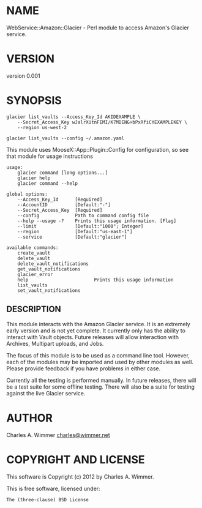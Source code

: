 # NAME

WebService::Amazon::Glacier - Perl module to access Amazon's Glacier service.

# VERSION

version 0.001

# SYNOPSIS

    glacier list_vaults --Access_Key_Id AKIDEXAMPLE \
        --Secret_Access_Key wJalrXUtnFEMI/K7MDENG+bPxRfiCYEXAMPLEKEY \
        --region us-west-2

    glacier list_vaults --config ~/.amazon.yaml

This module uses MooseX::App::Plugin::Config for configuration, so see
that module for usage instructions

    usage:
        glacier command [long options...]
        glacier help
        glacier command --help

    global options:
        --Access_Key_Id      [Required]
        --AccountID          [Default:"-"]
        --Secret_Access_Key  [Required]
        --config             Path to command config file
        --help --usage -?    Prints this usage information. [Flag]
        --limit              [Default:"1000"; Integer]
        --region             [Default:"us-east-1"]
        --service            [Default:"glacier"]

    available commands:
        create_vault                
        delete_vault                
        delete_vault_notifications  
        get_vault_notifications     
        glacier_error               
        help                        Prints this usage information
        list_vaults                 
        set_vault_notifications     

## DESCRIPTION

This module interacts with the Amazon Glacier service.  It is an
extremely early version and is not yet complete.  It currently only
has the ability to interact with Vault objects.  Future releases will
allow interaction with Archives, Multipart uploads, and Jobs.

The focus of this module is to be used as a command line tool.
However, each of the modules may be imported and used by other modules
as well.  Please provide feedback if you have problems in either case.

Currently all the testing is performed manually.  In future releases,
there will be a test suite for some offline testing.  There will also
be a suite for testing against the live Glacier service.

# AUTHOR

Charles A. Wimmer <charles@wimmer.net>

# COPYRIGHT AND LICENSE

This software is Copyright (c) 2012 by Charles A. Wimmer.

This is free software, licensed under:

    The (three-clause) BSD License
